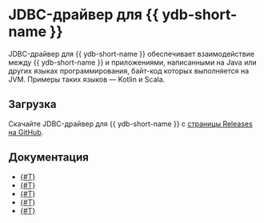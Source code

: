 # JDBC-драйвер для {{ ydb-short-name }}

JDBC-драйвер для {{ ydb-short-name }} обеспечивает взаимодействие между {{ ydb-short-name }} и приложениями, написанными на Java или других языках программирования, байт-код которых выполняется на JVM. Примеры таких языков — Kotlin и Scala.

## Загрузка

Скачайте JDBC-драйвер для {{ ydb-short-name }} с [страницы Releases на GitHub](https://github.com/ydb-platform/ydb-jdbc-driver/releases).

## Документация

- [{#T}](quickstart.md)
- [{#T}](maven.md)
- [{#T}](authentication.md)
- [{#T}](properties.md)
- [{#T}](building.md)
